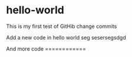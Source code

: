 # hello-world

This is my first test of GitHib change commits

Add a new code in hello world
seg sesersegsdgd

And more code ============

